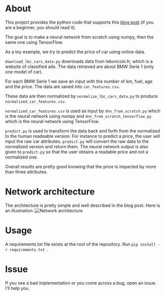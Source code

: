 # About

This project provides the python code that supports this [blog post](https://matrices.io/deep-neural-network-from-scratch/) (if you are a beginner, you should read it).

The goal is to make a neural network from scratch using numpy, then the same one using TensorFlow.

As a toy example, we try to predict the price of car using online data.

`download_lbc_cars_data.py` downloads data from leboncoin.fr, which is a website of classified ads. The data retrieved are about BMW Serie 1 (only one model of car).

For each BMW Serie 1 we save an input with the number of km, fuel, age and the price. The data are saved into `car_features.csv`.

These data are then normalized by `normalize_lbc_cars_data.py` to produce `normalized_car_features.csv`.

`normalized_car_features.csv` is used as input by `dnn_from_scratch.py` which is the neural network using numpy and `dnn_from_scratch_tensorflow.py` which is the neural network using TensorFlow.

`predict.py` is used to transform the data back and forth from the normalized to the human readeable version. For instance to predict a price, the user will input the raw car attributes. `predict.py` will convert the raw data to the normalized version and return them. The neural network output is also given to `predict.py` so that the user obtains a readable price and not a normalized one.

Overall results are pretty good knowing that the price is impacted by more than three attributes.

# Network architecture
The architecture is pretty simple and well described in the blog post. Here is an illustration:
![Network architecture](https://matrices.io/content/images/2017/02/DNN-S12.png)

# Usage
A requirements.txt file exists at the root of the repository. Run `pip install -r requirements.txt `.

# Issue
If you see a bad implementation or you come across a bug, open an issue. I'll help you.
